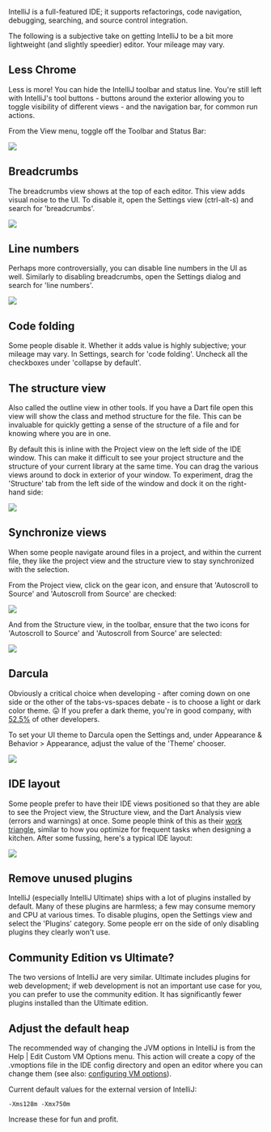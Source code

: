 IntelliJ is a full-featured IDE; it supports refactorings, code navigation, debugging, searching, and source control integration.

The following is a subjective take on getting IntelliJ to be a bit more lightweight (and slightly speedier) editor. Your mileage may vary.

## Less Chrome

Less is more! You can hide the IntelliJ toolbar and status line. You're still left with IntelliJ's tool buttons - buttons around the exterior allowing you to toggle visibility of different views - and the navigation bar, for common run actions.

From the View menu, toggle off the Toolbar and Status Bar:

![](http://i.imgur.com/54choqz.png)

## Breadcrumbs

The breadcrumbs view shows at the top of each editor. This view adds visual noise to the UI. To disable it, open the Settings view (ctrl-alt-s) and search for 'breadcrumbs'.

![](http://i.imgur.com/Wkdskls.png)

## Line numbers

Perhaps more controversially, you can disable line numbers in the UI as well. Similarly to disabling breadcrumbs, open the Settings dialog and search for 'line numbers'.

![](http://i.imgur.com/PDa6qtZ.png)

## Code folding

Some people disable it. Whether it adds value is highly subjective; your mileage may vary. In Settings, search for 'code folding'. Uncheck all the checkboxes under 'collapse by default'.

## The structure view

Also called the outline view in other tools. If you have a Dart file open this view will show the class and method structure for the file. This can be invaluable for quickly getting a sense of the structure of a file and for knowing where you are in one.

By default this is inline with the Project view on the left side of the IDE window. This can make it difficult to see your project structure and the structure of your current library at the same time. You can drag the various views around to dock in exterior of your window. To experiment, drag the 'Structure' tab from the left side of the window and dock it on the right-hand side:

![](blob:http://imgur.com/2b8659c2-a529-400c-ba56-4008e2e84cf9)

## Synchronize views

When some people navigate around files in a project, and within the current file, they like the project view and the structure view to stay synchronized with the selection.

From the Project view, click on the gear icon, and ensure that 'Autoscroll to Source' and 'Autoscroll from Source' are checked:

![](http://i.imgur.com/LuHDNxY.png)

And from the Structure view, in the toolbar, ensure that the two icons for 'Autoscroll to Source' and 'Autoscroll from Source' are selected:

![](http://i.imgur.com/SFj4Q2l.png)

## Darcula

Obviously a critical choice when developing - after coming down on one side or the other of the tabs-vs-spaces debate - is to choose a light or dark color theme. 😛  If you prefer a dark theme, you're in good company, with [52.5%](http://stackoverflow.com/research/developer-survey-2015#tech-ide) of other developers.

To set your UI theme to Darcula open the Settings and, under Appearance & Behavior > Appearance, adjust the value of the 'Theme' chooser.

![](http://i.imgur.com/3t0PgJ2.png)

## IDE layout

Some people prefer to have their IDE views positioned so that they are able to see the Project view, the Structure view, and the Dart Analysis view (errors and warnings) at once. Some people think of this as their 
[work triangle](https://en.wikipedia.org/wiki/Kitchen_work_triangle),
similar to how you optimize for frequent tasks when designing a kitchen. After some fussing, here's a typical IDE layout:

![](http://i.imgur.com/b3CFeh0.png)

## Remove unused plugins

IntelliJ (especially IntelliJ Ultimate) ships with a lot of plugins installed by default. Many of these plugins are harmless; a few may consume memory and CPU at various times. To disable plugins, open the Settings view and select the 'Plugins' category. Some people err on the side of only disabling plugins they clearly won't use.

## Community Edition vs Ultimate?

The two versions of IntelliJ are very similar. Ultimate includes plugins for web development; if web development is not an important use case for you, you can prefer to use the community edition. It has significantly fewer plugins installed than the Ultimate edition.

## Adjust the default heap

The recommended way of changing the JVM options in IntelliJ is from the Help | Edit Custom VM Options menu. This action will create a copy of the .vmoptions file in the IDE config directory and open an editor where you can change them (see also: 
[configuring VM options](https://intellij-support.jetbrains.com/hc/en-us/articles/206544869-Configuring-JVM-options-and-platform-properties)).

Current default values for the external version of IntelliJ:

`-Xms128m -Xmx750m`

Increase these for fun and profit.